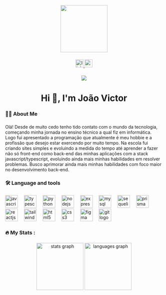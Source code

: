 <div align="center">
  <img height="150" src="https://media.giphy.com/media/v1.Y2lkPTc5MGI3NjExcW9rczF2ZzRrM2E4ZXBpNTFxOWxkamkyaWViZWRzamliZTR5dTc4cCZlcD12MV9pbnRlcm5hbF9naWZfYnlfaWQmY3Q9Zw/xUA7bdpLxQhsSQdyog/giphy.gif"  />
</div>

###

<div align="center">
  <a href="www.linkedin.com/in/joao-victor-barreto" target="_blank">
    <img src="https://img.shields.io/static/v1?message=LinkedIn&logo=linkedin&label=&color=0077B5&logoColor=white&labelColor=&style=for-the-badge" height="25" alt="linkedin logo"  />
  </a>
  <a href="j.rodriguesbarretos@gmail.com" target="_blank">
    <img src="https://img.shields.io/static/v1?message=Gmail&logo=gmail&label=&color=D14836&logoColor=white&labelColor=&style=for-the-badge" height="25" alt="gmail logo"  />
  </a>
</div>

###

<div align="center">
  <img src="https://visitor-badge.laobi.icu/badge?page_id=Jv1ctor.Jv1ctor&"  />
</div>

###

<h1 align="center">Hi 👋, I'm João Victor</h1>

###

<h3 align="left">👩‍💻  About Me</h3>

###

<p align="left">Olá! Desde de muito cedo tenho tido contato com o mundo da tecnologia, começando minha jornada no ensino técnico a qual fiz em informática. Logo fui apresentado a programação que atualmente é meu hobbie e a profissão que desejo estar exercendo por muito tempo. Na escola fui criando sites simples e evoluindo a medida do tempo até aprender a fazer não só front-end como back-end das minhas aplicações com a stack javascript/typescript, evoluindo ainda mais minhas habilidades em resolver problemas. Busco aprimorar ainda mais minhas habilidades com foco maior no desenvolvimento back-end. </p>

###

<h3 align="left">🛠 Language and tools</h3>

###

<div align="left">
  <img src="https://cdn.jsdelivr.net/gh/devicons/devicon/icons/javascript/javascript-original.svg" height="40" alt="javascript logo"  />
  <img width="12" />
  <img src="https://cdn.jsdelivr.net/gh/devicons/devicon/icons/typescript/typescript-original.svg" height="40" alt="typescript logo"  />
  <img width="12" />
  <img src="https://cdn.jsdelivr.net/gh/devicons/devicon@latest/icons/python/python-original.svg" height="40" alt="python logo"/>
  <img width="12" />    
  <img src="https://cdn.jsdelivr.net/gh/devicons/devicon/icons/nodejs/nodejs-original.svg" height="40" alt="nodejs logo"  />
  <img width="12" />
  <img src="https://cdn.jsdelivr.net/gh/devicons/devicon@latest/icons/express/express-original-wordmark.svg" height="40" alt="expressjs logo" />
  <img width="12" />
  <img src="https://cdn.jsdelivr.net/gh/devicons/devicon/icons/mysql/mysql-original.svg" height="40" alt="mysql logo"  />
  <img width="12" />
  <img src="https://cdn.jsdelivr.net/gh/devicons/devicon/icons/sequelize/sequelize-original.svg" height="40" alt="sequelize logo"  />
  <img width="12" />
  <img src="https://cdn.jsdelivr.net/gh/devicons/devicon@latest/icons/prisma/prisma-original.svg" height="40" alt="prisma logo"/>
  <img width="12" />          
  <img src="https://cdn.jsdelivr.net/gh/devicons/devicon@latest/icons/react/react-original.svg" height="40" alt="reactjs logo"  />
  <img width="12" />          
  <img src="https://cdn.simpleicons.org/tailwindcss/06B6D4" height="40" alt="tailwindcss logo"  />
  <img width="12" />
  <img src="https://cdn.jsdelivr.net/gh/devicons/devicon/icons/html5/html5-original.svg" height="40" alt="html5 logo"  />
  <img width="12" />
  <img src="https://cdn.jsdelivr.net/gh/devicons/devicon/icons/css3/css3-original.svg" height="40" alt="css3 logo"  />
  <img width="12" />
  <img src="https://cdn.jsdelivr.net/gh/devicons/devicon/icons/figma/figma-original.svg" height="40" alt="figma logo"  />
  <img width="12" />
  <img src="https://cdn.jsdelivr.net/gh/devicons/devicon/icons/git/git-original.svg" height="40" alt="git logo"  />
</div>

###

<h3 align="left">🔥   My Stats :</h3>

###

<div align="center">
  <img src="https://github-readme-stats.vercel.app/api?username=Jv1ctor&hide_title=false&hide_rank=false&show_icons=true&include_all_commits=true&count_private=true&disable_animations=false&theme=dracula&locale=en&hide_border=false&order=1" height="150" alt="stats graph"  />
  <img src="https://github-readme-stats.vercel.app/api/top-langs?username=Jv1ctor&locale=en&hide_title=false&layout=compact&card_width=320&langs_count=5&theme=dracula&hide_border=false&order=2" height="150" alt="languages graph"  />
</div>
